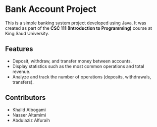 # Bank Account Project

This is a simple banking system project developed using Java. It was created as part of the **CSC 111 (Introduction to Programming)** course at King Saud University.

## Features
- Deposit, withdraw, and transfer money between accounts.
- Display statistics such as the most common operations and total revenue.
- Analyze and track the number of operations (deposits, withdrawals, transfers).

## Contributors
- Khalid  Albogami
- Nasser Altamimi
- Abdulaziz Alfuraih


